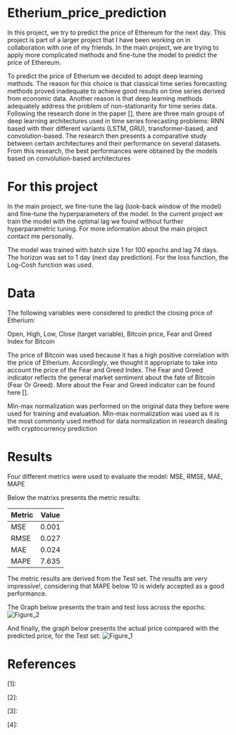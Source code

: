 # Etherium_price_prediction
In this project, we try to predict the price of Ethereum for the next day. This project is part of a larger project that I have been working on in collaboration with one of my friends. In the main project, we are trying to apply more complicated methods and fine-tune the model to predict the price of Ethereum.
 
To predict the price of Etherium we decided to adopt deep learning methods. The reason for this choice is that classical time series forecasting methods proved inadequate to achieve good results on time series derived from economic data. Another reason is that deep learning methods adequately address the problem of non-stationarity for time series data. Following the research done in the paper [], there are three main groups of deep learning architectures used in time series forecasting problems: RNN based with their different variants (LSTM, GRU), transformer-based, and convolution-based. The research then presents a comparative study between certain architectures and their performance on several datasets. From this research, the best performances were obtained by the models based on convolution-based architectures

# For this project

In the main project, we fine-tune the lag (look-back window of the model) and fine-tune the hyperparameters of the model. In the current project we train the model with the optimal lag we found without further hyperparametric tuning. For more information about the main project contact me personally. 

The model was trained with batch size 1 for 100 epochs and lag 74 days. The horizon was set to 1 day (next day prediction). For the loss function, the Log-Cosh function was used.

# Data

The following variables were considered to predict the closing price of Etherium:

Open, High, Low, Close (target variable), Bitcoin price, Fear and Greed Index for Bitcoin

The price of Bitcoin was used because it has a high positive correlation with the price of Etherium. Accordingly, we thought it appropriate to take into account the price of the Fear and Greed Index. The Fear and Greed indicator reflects the general market sentiment about the fate of Bitcoin (Fear Or Greed). More about the Fear and Greed indicator can be found here [].

Min-max normalization was performed on the original data they before were used for training and evaluation. Min-max normalization was used as it is the most commonly used method for data normalization in research dealing with cryptocurrency prediction

# Results
Four different metrics were used to evaluate the model: 
MSE, RMSE, MAE, MAPE

Below the matrixs presents the metric results:

| Metric       | Value        | 
| ------------- |:-------------:|
| MSE   | 0.001 |
| RMSE   |  0.027|
| MAE | 0.024 |
|MAPE | 7.635 |

The metric results are derived from the Test set. The results are very impressive!, considering that MAPE below 10 is widely accepted as a good performance.

The Graph below presents the train and test loss across the epochs:
![Figure_2](https://user-images.githubusercontent.com/46052843/182432517-f0572749-a393-4fbd-8619-0ae2978b494e.png)

And finally, the graph below presents the actual price compared with the predicted price, for the Test set:
![Figure_1](https://user-images.githubusercontent.com/46052843/182432965-549fcaef-ab93-41f9-b994-5b072dd18996.png)

# References
[1]:

[2]:

[3]:

[4]:

